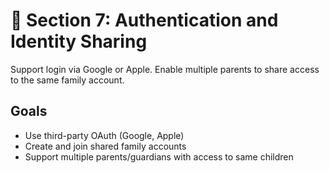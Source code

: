 # 🔐 Section 7: Authentication and Identity Sharing

Support login via Google or Apple. Enable multiple parents to share access to the same family account.

## Goals
- Use third-party OAuth (Google, Apple)
- Create and join shared family accounts
- Support multiple parents/guardians with access to same children
